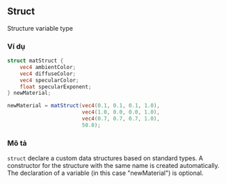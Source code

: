 ## Struct
Structure variable type

### Ví dụ
```glsl
struct matStruct {
    vec4 ambientColor;
    vec4 diffuseColor;
    vec4 specularColor;
    float specularExponent;
} newMaterial;

newMaterial = matStruct(vec4(0.1, 0.1, 0.1, 1.0),
                        vec4(1.0, 0.0, 0.0, 1.0),
                        vec4(0.7, 0.7, 0.7, 1.0),
                        50.0);
```

### Mô tả
```struct``` declare a custom data structures based on standard types. A constructor for the structure with the same name is created automatically. The declaration of a variable (in this case "newMaterial") is optional.
